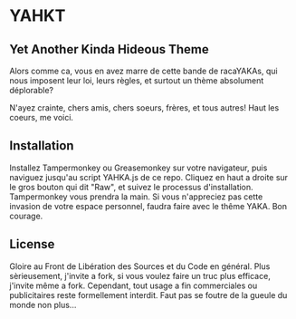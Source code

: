 # YAHKT
## Yet Another Kinda Hideous Theme

Alors comme ca, vous en avez marre de cette bande de racaYAKAs, qui nous imposent leur loi, leurs règles, et surtout un thème absolument déplorable?

N'ayez crainte, chers amis, chers soeurs, frères, et tous autres! Haut les coeurs, me voici.

## Installation
Installez Tampermonkey ou Greasemonkey sur votre navigateur, puis naviguez jusqu'au script YAHKA.js de ce repo. Cliquez en haut a droite sur le gros bouton qui dit "Raw", et suivez le processus d'installation. Tampermonkey vous prendra la main. Si vous n'appreciez pas cette invasion de votre espace personnel, faudra faire avec le thême YAKA. Bon courage.

## License
Gloire au Front de Libération des Sources et du Code en général. Plus sèrieusement, j'invite a fork, si vous voulez faire un truc plus efficace, j'invite même a fork. Cependant, tout usage a fin commerciales ou publicitaires reste formellement interdit. Faut pas se foutre de la gueule du monde non plus...
